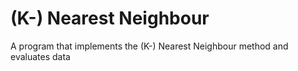 #  (K-) Nearest Neighbour
A program that implements the (K-) Nearest Neighbour method and evaluates data
